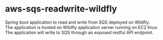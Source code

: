 # aws-sqs-readwrite-wildfly
Spring boot application to read and write from SQS deployed on Wildfly. The application is hosted on Wildfly application server running on EC2 linux. The application will write to SQS through an exposed restful API endpoint.
